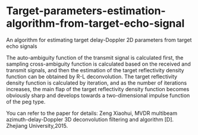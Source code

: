 # Target-parameters-estimation-algorithm-from-target-echo-signal
An algorithm for estimating target delay-Doppler 2D parameters from target echo signals

The auto-ambiguity function of the transmit signal is calculated first, the sampling cross-ambiguity function is calculated based on the received and transmit signals, and then the estimation of the target reflectivity density function can be obtained by R-L deconvolution. The target reflectivity density function is calculated by iteration, and as the number of iterations increases, the main flap of the target reflectivity density function becomes obviously sharp and develops towards a two-dimensional impulse function of the peg type.

You can refer to the paper for details:
Zeng Xiaohui, MVDR multibeam azimuth-delay-Doppler 3D deconvolution filtering and algorithm [D]. Zhejiang University,2015.
